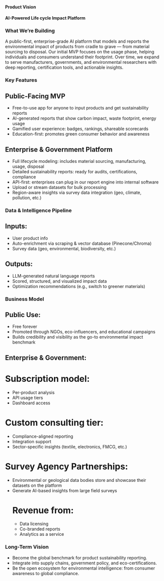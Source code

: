 #### Product Vision
#### AI-Powered Life cycle Impact Platform

### What We’re Building
  A public-first, enterprise-grade AI platform that models and reports the environmental impact of products from cradle to grave — from material sourcing to disposal.
Our initial MVP focuses on the usage phase, helping individuals and consumers understand their footprint. Over time, we expand to serve manufacturers, governments, and environmental researchers with deep reporting, certification tools, and actionable insights.

### Key Features
## Public-Facing MVP
- Free-to-use app for anyone to input products and get sustainability reports
- AI-generated reports that show carbon impact, waste footprint, energy usage
- Gamified user experience: badges, rankings, shareable scorecards
- Education-first: promotes green consumer behavior and awareness

## Enterprise & Government Platform
- Full lifecycle modeling: includes material sourcing, manufacturing, usage, disposal
- Detailed sustainability reports: ready for audits, certifications, compliance
- API-first: enterprises can plug in our report engine into internal software
- Upload or stream datasets for bulk processing
- Region-aware insights via survey data integration (geo, climate, pollution, etc.)

### Data & Intelligence Pipeline
## Inputs:
- User product info
- Auto-enrichment via scraping & vector database (Pinecone/Chroma)
- Survey data (geo, environmental, biodiversity, etc.)
## Outputs:
- LLM-generated natural language reports
- Scored, structured, and visualized impact data
- Optimization recommendations (e.g., switch to greener materials)

### Business Model
## Public Use:
- Free forever
- Promoted through NGOs, eco-influencers, and educational campaigns
- Builds credibility and visibility as the go-to environmental impact benchmark
## Enterprise & Government:
# Subscription model:
- Per-product analysis
- API usage tiers
- Dashboard access
# Custom consulting tier:
- Compliance-aligned reporting
- Integration support
- Sector-specific insights (textile, electronics, FMCG, etc.)
# Survey Agency Partnerships:
- Environmental or geological data bodies store and showcase their datasets on the platform
- Generate AI-based insights from large field surveys
  # Revenue from:
    - Data licensing
    - Co-branded reports
    - Analytics as a service

### Long-Term Vision
- Become the global benchmark for product sustainability reporting.
- Integrate into supply chains, government policy, and eco-certifications.
- Be the open ecosystem for environmental intelligence: from consumer awareness to global compliance.
